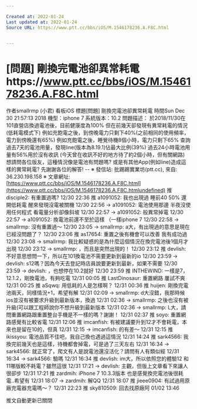 ```yaml
---

Created at: 2022-01-24
Last updated at: 2022-01-24
Source URL: https://www.ptt.cc/bbs/iOS/M.1546178236.A.F8C.html


---
```


# [問題] 剛換完電池卻異常耗電https://www.ptt.cc/bbs/iOS/M.1546178236.A.F8C.html


作者smallrmp (小君)
看板iOS
標題\[問題\] 剛換完電池卻異常耗電
時間Sun Dec 30 21:57:13 2018
機型：iphone 7 系統版本：10.2 問題描述： 於2018/11/30在101直營店換過電池後，目前健康度為100% 但在前幾天卻發現有異常耗電的情況(低耗電模式下) 例如充飽電之後，到傍晚電力只剩下40%(之前相同的使用頻率，電力到傍晚還有65%) 例如充飽電之後，睡覺待機8個小時，電力只剩下65% 查詢過去7天的電池用量，發現line(版本為8.19.1)佔最大比例(39%) 過去24小時電池用量有56%用於沒有收訊 (今天曾在收訊不好的地方待了約2個小時，但有關網路) 想請問各位版友，這種情況像是電池有問題嗎? 或是有其他App(例如line)造成這樣的異常耗電? 先謝謝各位的解答! -- ※ 發信站: 批踢踢實業坊(ptt.cc), 來自: 36.230.198.158 ※ 文章網址: [https://www.ptt.cc/bbs/iOS/M.1546178236.A.F8C.html](https://www.ptt.cc/bbs/iOS/M.1546178236.A.F8C.htmlundefined)
推 disciple2: 有重置過嗎? 12/30 22:36
推 a1091052: 我也出現過 睡前40 50% 還開低耗電 醒來發現沒電被關機 12/30 22:56
→ a1091052: 電池使用那邊 半夜沒使用任何程式 看電量分析卻像斜坡 12/30 22:57
→ a1091052: 般異常掉電 12/30 22:57
→ a1091052: 換電池前還不至於這樣 （一樣iphone 7 12/30 22:58
→ smallrmp: 沒有重置過～ 12/30 23:05
→ smallrmp: a大，有出現過的意思是現在已經沒問題了？ 12/30 23:06
推 as17654: 重置之後有機會可以改善 我有成功過 12/30 23:08
→ smallrmp: 我比較疑惑的是為什麼這個情況在換完電池後1個月才出現 12/30 23:12
→ smallrmp: ，而且是突然出現的！ 12/30 23:12
推 devlish: 不好意思想問一下，所以在101換電池不需要更新到最新的io 12/30 23:59
→ devlish: s12嗎？因為今天去登記時店員說要更新到最新，如果不需要 12/30 23:59
→ devlish: ，也想停在10.2就好 12/30 23:59
推 INTHEWIND: 一樣是7，12.1.2，剛換電池，有夠吃電 12/31 00:05
推 LastDinosaur: 重置網路 屢試不爽 12/31 00:25
推 aSqwq: 用低耗的人是怎樣啊？ 12/31 00:36
推 huijen: 剛換完電池兩天，同樣情況+1，希望有解 12/31 02:09
→ smallrmp: d大沒錯，我那時候ios並沒有被要求升級到最新版本，換過 12/31 02:36
→ smallrmp: 之後也沒有被升級(可以跟工程師說你不想升級到最新版本 12/31 02:36
→ smallrmp: L大，請問重置網路跟重置整台手機是不一樣的嗎？謝謝！ 12/31 02:37
推 soyo: 重置網路感覺有比較省電 12/31 12:06
推 imcanfish: 有被建議要升到12才不會耗電，本來也是留在10的，但真 12/31 12:15
→ imcanfish: 的有差～ 12/31 12:15
推 ikissyou: 電池品質不佳吧，我自己換也遇過這情況 12/31 14:24
推 sark4566: 我換完前幾天也是這樣，待機都會掉電，可是過了三天左右 12/31 16:34
→ sark4566: 就正常了，爬文有人是說電池還沒活化？請問有人有類似經 12/31 16:34
→ sark4566: 驗嗎 12/31 16:34
推 devlish: im大，所以依照您的體驗12 和 11哪版較不耗電？雖然這很 12/31 17:21
→ devlish: 主觀，但版上文章看下來讓人很卻步 12/31 17:21
推 zardmih: iPhone 7 10.3.3版本 也是感覺換完電池後很耗電..希望有 12/31 18:07
→ zardmih: 解QQ 12/31 18:07
推 jieee0904: 有試過用原廠充電器充電嗎～？ 12/31 22:23
推 sky810509: 回去找原廠阿 01/02 13:46

推文自動更新已關閉

